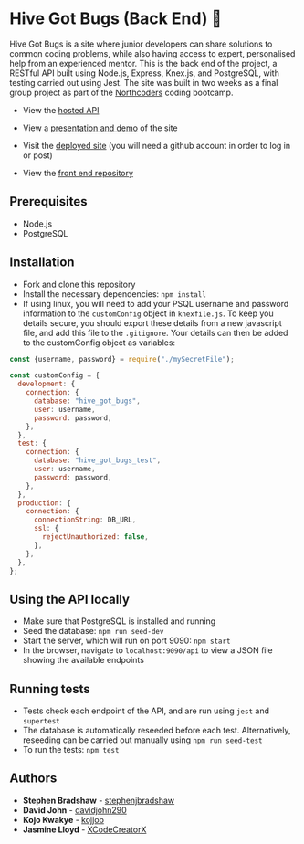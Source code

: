 # Hive Got Bugs (Back End) 🐛

Hive Got Bugs is a site where junior developers can share solutions to common coding problems, while also having access to expert, personalised help from an experienced mentor. This is the back end of the project, a RESTful API built using Node.js, Express, Knex.js, and PostgreSQL, with testing carried out using Jest. The site was built in two weeks as a final group project as part of the [Northcoders](https://www.northcoders.com/) coding bootcamp.

- View the [hosted API](https://hive-got-bugs.herokuapp.com/api/)

- View a [presentation and demo](https://www.youtube.com/watch?v=fFv-CJZnrbI) of the site

- Visit the [deployed site](https://hive-got-bugs.netlify.app/) (you will need a github account in order to log in or post)

- View the [front end repository](https://github.com/davidjohn290/hive-got-bugs-fe)

## Prerequisites

- Node.js
- PostgreSQL

## Installation

- Fork and clone this repository
- Install the necessary dependencies: `npm install`
- If using linux, you will need to add your PSQL username and password information to the `customConfig` object in `knexfile.js`. To keep you details secure, you should export these details from a new javascript file, and add this file to the `.gitignore`. Your details can then be added to the customConfig object as variables:

```javascript
const {username, password} = require("./mySecretFile");

const customConfig = {
  development: {
    connection: {
      database: "hive_got_bugs",
      user: username,
      password: password,
    },
  },
  test: {
    connection: {
      database: "hive_got_bugs_test",
      user: username,
      password: password,
    },
  },
  production: {
    connection: {
      connectionString: DB_URL,
      ssl: {
        rejectUnauthorized: false,
      },
    },
  },
};
```

## Using the API locally

- Make sure that PostgreSQL is installed and running
- Seed the database: `npm run seed-dev`
- Start the server, which will run on port 9090: `npm start`
- In the browser, navigate to `localhost:9090/api` to view a JSON file showing the available endpoints

## Running tests

- Tests check each endpoint of the API, and are run using `jest` and `supertest`
- The database is automatically reseeded before each test. Alternatively, reseeding can be carried out manually using `npm run seed-test`
- To run the tests: `npm test`

## Authors

- **Stephen Bradshaw** - [stephenjbradshaw](https://github.com/stephenjbradshaw)
- **David John** - [davidjohn290](https://github.com/davidjohn290)
- **Kojo Kwakye** - [kojjob](https://github.com/kojjob)
- **Jasmine Lloyd** - [XCodeCreatorX](https://github.com/xcodecreatorx)
